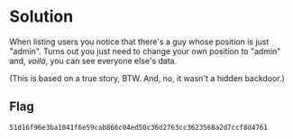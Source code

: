 Solution
========

When listing users you notice that there's a guy whose position is just "admin".
Turns out you just need to change your own position to "admin" and, _voilá_, you
can see everyone else's data.

(This is based on a true story, BTW. And, no, it wasn't a hidden backdoor.)


Flag
----

`51d16f96e3ba1041f6e59cab866c04ed50c36d2763cc3623568a2d7ccf8d4761`
